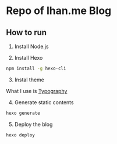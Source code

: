 # Repo of lhan.me Blog

## How to run

1. Install Node.js

2. Install Hexo

```bash
npm install -g hexo-cli
```

3. Instal theme

What I use is [Typography](https://github.com/SumiMakito/hexo-theme-typography)

4. Generate static contents

```bash
hexo generate
```

5. Deploy the blog

```bash
hexo deploy
```
